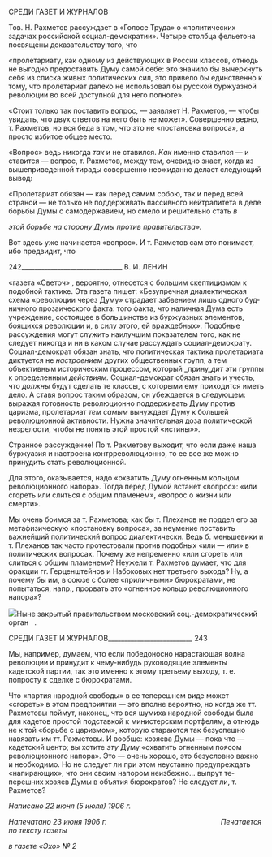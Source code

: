 СРЕДИ ГАЗЕТ И ЖУРНАЛОВ

Тов. Н. Рахметов рассуждает в «Голосе Труда» о «политических задачах россий­ской социал-демократии». Четыре столбца фельетона посвящены доказательству того, что

«пролетариату, как одному из действующих в России классов, отнюдь не выгодно предоставить Думу самой себе: это значило бы вычеркнуть себя из списка живых политических сил, это привело бы единст­венно к тому, что пролетариат далеко не использовал бы русской буржуазной революции во всей дос­тупной для него полноте».

«Стоит только так поставить вопрос, — заявляет Н. Рахметов, — чтобы увидать, что двух ответов на него быть не может». Совершенно верно, т. Рахметов, но вся беда в том, что это не «постановка вопроса», а просто избитое общее место.

«Вопрос» ведь никогда _так_ и не ставился. _Как_ именно ставился — и ставится — во­прос, т. Рахметов, между тем, очевидно знает, когда из вышеприведенной тирады со­вершенно неожиданно делает следующий вывод:

«Пролетариат обязан — как перед самим собою, так и перед всей страной — не только не поддержи­вать пассивного нейтралитета в деле борьбы Думы с самодержавием, но смело и решительно стать _в_

_этой борьбе на сторону Думы против правительства»._

Вот здесь уже начинается «вопрос». И т. Рахметов сам это понимает, ибо предвидит, что

  

242_______________________________ В. И. ЛЕНИН

«газета «Светоч» , вероятно, отнесется с большим скептицизмом к подобной тактике. Эта газета пи­шет: «Безупречная диалектическая схема «революции через Думу» страдает забвением лишь одного буд­ничного прозаического факта: того факта, что наличная Дума есть учреждение, состоящее в большинстве из буржуазных элементов, боящихся революции и, в силу этого, ей враждебных». Подобные рассужде­ния могут служить наилучшим показателем того, как не следует никогда и ни в каком случае рассуждать социал-демократу. Социал-демократ обязан знать, что политическая тактика пролетариата диктуется не _настроением_ других общественных групп, а тем объективным историческим процессом, который _прину­__дит_ эти группы к определенным _действиям._ Социал-демократ обязан знать и учесть, что _должны_ будут сделать те классы, с которыми ему приходится иметь дело. А ставя вопрос таким образом, он убеждается в следующем: выражая готовность революционно поддерживать Думу против царизма, пролетариат _тем самым_ вынуждает Думу к большей революционной активности. Нужна значительная доза политической незрелости, чтобы не понять этой простой «истины»».

Странное рассуждение! По т. Рахметову выходит, что если даже наша буржуазия и настроена контрреволюционно, то ее все же можно принудить стать революционной.

Для этого, оказывается, надо «охватить Думу огненным кольцом революционного напора». Тогда перед Думой встанет «вопрос»: «или сгореть или слиться с общим пла­менем», «вопрос о жизни или смерти».

Мы очень боимся за т. Рахметова; как бы т. Плеханов не поддел его за метафизиче­скую «постановку вопроса», за неумение поставить важнейший политический вопрос диалектически. Ведь б. меньшевики и т. Плеханов так часто протестовали против по­добных «или — или» в политических вопросах. Почему же непременно «или сгореть или слиться с общим пламенем»? Неужели т. Рахметов думает, что для фракции гг. Герценштейнов и Набоковых нет третьего выхода? Ну, а почему бы им, в союзе с более «приличными» бюрократами, не попытаться, напр., прорвать это «огненное кольцо ре­волюционного напора»?

![](file:///C:/Users/bot32/AppData/Local/Temp/msohtmlclip1/01/clip_image001.png)Ныне закрытый правительством московский соц.-демократический орган   .

  

СРЕДИ ГАЗЕТ И ЖУРНАЛОВ__________________________ 243

Мы, например, думаем, что если победоносно нарастающая волна революции и при­нудит к чему-нибудь руководящие элементы кадетской партии, так это именно к этому третьему выходу, т. е. попросту к сделке с бюрократами.

Что «партия народной свободы» в ее теперешнем виде может «сгореть» в этом пред­приятии — это вполне вероятно, но когда же тт. Рахметовы поймут, наконец, что вся шумиха народной свободы была для кадетов простой подставкой к министерским портфелям, а отнюдь не к той «борьбе с царизмом», которую стараются так безуспешно навязать им тт. Рахметовы. И вообще: хозяева Думы — пока что — кадетский центр; вы хотите _эту_ Думу «охватить огненным поясом революционного напора». Это — очень хорошо, это безусловно важно и необходимо. Но не следует ли при этом неус­танно предупреждать «напирающих», что они своим напором неизбежно... выпрут те­перешних хозяев Думы в объятия бюрократов? Не следует ли, т. Рахметов?

_Написано 22 июня (5 июля) 1906 г._

_Напечатано 23 июня 1906 г.                                                         Печатается по тексту газеты_

_в газете «Эхо» № 2_